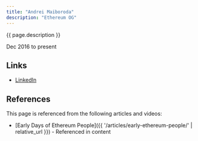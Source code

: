 ```yaml
---
title: "Andrei Maiboroda"
description: "Ethereum OG"
---
```


{{ page.description }}

Dec 2016 to present

## Links
- [LinkedIn](https://www.linkedin.com/in/andrei-maiboroda/)

## References

This page is referenced from the following articles and videos:

- [Early Days of Ethereum People]({{ '/articles/early-ethereum-people/' | relative_url }}) - Referenced in content
